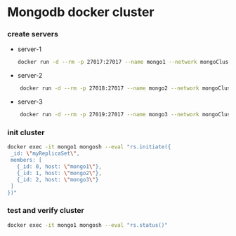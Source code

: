 # Mongodb docker cluster

### create servers

- server-1
  ```bash
  docker run -d --rm -p 27017:27017 --name mongo1 --network mongoCluster -v ~/docker-data/mongo1:/data/db mongo:5 mongod --replSet myReplicaSet --bind_ip localhost,mongo1
  ```
- server-2

```bash
    docker run -d --rm -p 27018:27017 --name mongo2 --network mongoCluster -v ~/docker-data/mongo2:/data/db mongo:5 mongod --replSet myReplicaSet --bind_ip localhost,mongo2
```

- server-3

```bash
    docker run -d --rm -p 27019:27017 --name mongo3 --network mongoCluster -v ~/docker-data/mongo3:/data/db mongo:5 mongod --replSet myReplicaSet --bind_ip localhost,mongo3
```

### init cluster

```bash
docker exec -it mongo1 mongosh --eval "rs.initiate({
 _id: \"myReplicaSet\",
 members: [
   {_id: 0, host: \"mongo1\"},
   {_id: 1, host: \"mongo2\"},
   {_id: 2, host: \"mongo3\"}
 ]
})"
```

### test and verify cluster

```bash
docker exec -it mongo1 mongosh --eval "rs.status()"

```
